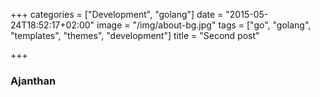 +++
categories = ["Development", "golang"]
date = "2015-05-24T18:52:17+02:00"
image = "/img/about-bg.jpg"
tags = ["go", "golang", "templates", "themes", "development"]
title = "Second post"

+++
### Ajanthan
